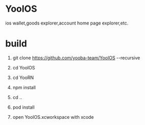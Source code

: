 # YooIOS
ios wallet,goods explorer,account home page explorer,etc.

# build
1.  git clone https://github.com/yooba-team/YooIOS --recursive

2. cd YooIOS

3. cd  YooRN

4. npm install

5. cd ..

6. pod install

7. open YooIOS.xcworkspace with xcode
